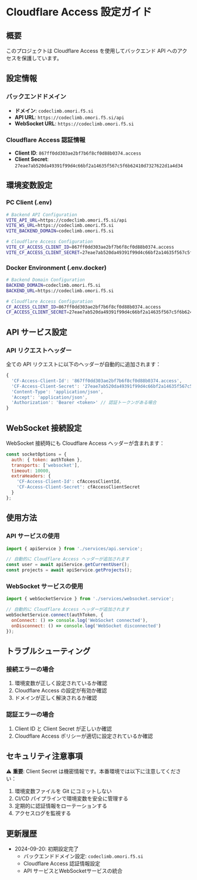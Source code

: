 # Cloudflare Access 設定ガイド

## 概要

このプロジェクトは Cloudflare Access を使用してバックエンド API へのアクセスを保護しています。

## 設定情報

### バックエンドドメイン
- **ドメイン**: `codeclimb.omori.f5.si`
- **API URL**: `https://codeclimb.omori.f5.si/api`
- **WebSocket URL**: `https://codeclimb.omori.f5.si`

### Cloudflare Access 認証情報
- **Client ID**: `867ff0dd303ae2bf7b6f8cf0d88b0374.access`
- **Client Secret**: `27eae7ab520da49391f99d4c66bf2a14635f567c5f6b62410d7327622d1a4d34`

## 環境変数設定

### PC Client (.env)
```bash
# Backend API Configuration
VITE_API_URL=https://codeclimb.omori.f5.si/api
VITE_WS_URL=https://codeclimb.omori.f5.si
VITE_BACKEND_DOMAIN=codeclimb.omori.f5.si

# Cloudflare Access Configuration
VITE_CF_ACCESS_CLIENT_ID=867ff0dd303ae2bf7b6f8cf0d88b0374.access
VITE_CF_ACCESS_CLIENT_SECRET=27eae7ab520da49391f99d4c66bf2a14635f567c5f6b62410d7327622d1a4d34
```

### Docker Environment (.env.docker)
```bash
# Backend Domain Configuration
BACKEND_DOMAIN=codeclimb.omori.f5.si
BACKEND_URL=https://codeclimb.omori.f5.si

# Cloudflare Access Configuration
CF_ACCESS_CLIENT_ID=867ff0dd303ae2bf7b6f8cf0d88b0374.access
CF_ACCESS_CLIENT_SECRET=27eae7ab520da49391f99d4c66bf2a14635f567c5f6b62410d7327622d1a4d34
```

## API サービス設定

### API リクエストヘッダー
全ての API リクエストに以下のヘッダーが自動的に追加されます：

```javascript
{
  'CF-Access-Client-Id': '867ff0dd303ae2bf7b6f8cf0d88b0374.access',
  'CF-Access-Client-Secret': '27eae7ab520da49391f99d4c66bf2a14635f567c5f6b62410d7327622d1a4d34',
  'Content-Type': 'application/json',
  'Accept': 'application/json',
  'Authorization': 'Bearer <token>' // 認証トークンがある場合
}
```

## WebSocket 接続設定

WebSocket 接続時にも Cloudflare Access ヘッダーが含まれます：

```javascript
const socketOptions = {
  auth: { token: authToken },
  transports: ['websocket'],
  timeout: 10000,
  extraHeaders: {
    'CF-Access-Client-Id': cfAccessClientId,
    'CF-Access-Client-Secret': cfAccessClientSecret
  }
};
```

## 使用方法

### API サービスの使用
```javascript
import { apiService } from './services/api.service';

// 自動的に Cloudflare Access ヘッダーが追加されます
const user = await apiService.getCurrentUser();
const projects = await apiService.getProjects();
```

### WebSocket サービスの使用
```javascript
import { webSocketService } from './services/websocket.service';

// 自動的に Cloudflare Access ヘッダーが追加されます
webSocketService.connect(authToken, {
  onConnect: () => console.log('WebSocket connected'),
  onDisconnect: () => console.log('WebSocket disconnected')
});
```

## トラブルシューティング

### 接続エラーの場合
1. 環境変数が正しく設定されているか確認
2. Cloudflare Access の設定が有効か確認
3. ドメインが正しく解決されるか確認

### 認証エラーの場合
1. Client ID と Client Secret が正しいか確認
2. Cloudflare Access ポリシーが適切に設定されているか確認

## セキュリティ注意事項

⚠️ **重要**: Client Secret は機密情報です。本番環境では以下に注意してください：

1. 環境変数ファイルを Git にコミットしない
2. CI/CD パイプラインで環境変数を安全に管理する
3. 定期的に認証情報をローテーションする
4. アクセスログを監視する

## 更新履歴

- 2024-09-20: 初期設定完了
  - バックエンドドメイン設定: `codeclimb.omori.f5.si`
  - Cloudflare Access 認証情報設定
  - API サービスとWebSocketサービスの統合